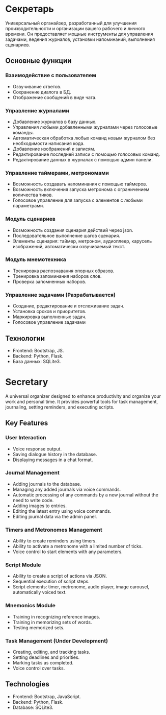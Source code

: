 # Секретарь

Универсальный органайзер, разработанный для улучшения производительности и организации вашего рабочего и личного времени.
Он предоставляет мощные инструменты для управления задачами, ведения журналов, установки напоминаний, выполнения сценариев.

## Основные функции

### Взаимодействие с пользователем
- Озвучивание ответов.
- Сохранение диалога в БД.
- Отображение сообщений в виде чата.

### Управление журналами
- Добавление журналов в базу данных.
- Управления любыми добавленными журналами через голосовые команды.
- Автоматическая обработка любых команд новым журналом без необходимости написания кода.
- Добавление изображений к записям.
- Редактирование последней записи с помощью голосовых команд.
- Редактирование данных в журналах с помощью админ панели.

### Управление таймерами, метрономами
- Возможность создавать напоминания с помощью таймеров.
- Возможность включения запуска метронома с ограничением количества тиков.
- Голосовое управление для запуска с элементов с любыми параметрами.

### Модуль сценариев
- Возможность создания сценария действий через json.
- Последовательное выполнение шагов сценария.
- Элементы сценария: таймер, метроном, аудиоплеер, карусель изображений, автоматически озвучиваемый текст.

### Модуль мнемотехника
- Тренировка распознавания опорных образов.
- Тренировка запоминания наборов слов.
- Проверка запомненных наборов.

### Управление задачами (Разрабатывается)
- Создание, редактирование и отслеживание задач.
- Установка сроков и приоритетов.
- Маркировка выполненных задач.
- Голосовое управление задачами

## Технологии
- Frontend: Bootstrap, JS.
- Backend: Python, Flask.
- База данных: SQLite3.

# Secretary
A universal organizer designed to enhance productivity and organize your work and personal time. It provides powerful tools for task management, journaling, setting reminders, and executing scripts.

## Key Features
### User Interaction
- Voice response output.
- Saving dialogue history in the database.
- Displaying messages in a chat format.

### Journal Management
- Adding journals to the database.
- Managing any added journals via voice commands.
- Automatic processing of any commands by a new journal without the need to write code.
- Adding images to entries.
- Editing the latest entry using voice commands.
- Editing journal data via the admin panel.

### Timers and Metronomes Management
- Ability to create reminders using timers.
- Ability to activate a metronome with a limited number of ticks.
- Voice control to start elements with any parameters.

### Script Module
- Ability to create a script of actions via JSON.
- Sequential execution of script steps.
- Script elements: timer, metronome, audio player, image carousel, automatically voiced text.

### Mnemonics Module
- Training in recognizing reference images.
- Training in memorizing sets of words.
- Testing memorized sets.

### Task Management (Under Development)
- Creating, editing, and tracking tasks.
- Setting deadlines and priorities.
- Marking tasks as completed.
- Voice control over tasks.

## Technologies
- Frontend: Bootstrap, JavaScript.
- Backend: Python, Flask.
- Database: SQLite3.
